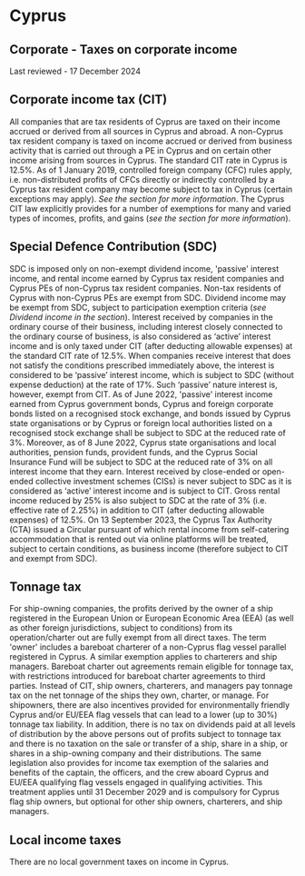 # Cyprus
## Corporate - Taxes on corporate income
Last reviewed - 17 December 2024
## Corporate income tax (CIT)
All companies that are tax residents of Cyprus are taxed on their income accrued or derived from all sources in Cyprus and abroad. A non-Cyprus tax resident company is taxed on income accrued or derived from business activity that is carried out through a PE in Cyprus and on certain other income arising from sources in Cyprus.
The standard CIT rate in Cyprus is 12.5%.
As of 1 January 2019, controlled foreign company (CFC) rules apply, i.e. non-distributed profits of CFCs directly or indirectly controlled by a Cyprus tax resident company may become subject to tax in Cyprus (certain exceptions may apply). _See the_ _section for more information_.
The Cyprus CIT law explicitly provides for a number of exemptions for many and varied types of incomes, profits, and gains (_see the_ _section for more information_).
## Special Defence Contribution (SDC)
SDC is imposed only on non-exempt dividend income, 'passive' interest income, and rental income earned by Cyprus tax resident companies and Cyprus PEs of non-Cyprus tax resident companies. Non-tax residents of Cyprus with non-Cyprus PEs are exempt from SDC.
Dividend income may be exempt from SDC, subject to participation exemption criteria (_see Dividend income in the_ _section_).
Interest received by companies in the ordinary course of their business, including interest closely connected to the ordinary course of business, is also considered as ‘active’ interest income and is only taxed under CIT (after deducting allowable expenses) at the standard CIT rate of 12.5%.
When companies receive interest that does not satisfy the conditions prescribed immediately above, the interest is considered to be ‘passive’ interest income, which is subject to SDC (without expense deduction) at the rate of 17%. Such ‘passive’ nature interest is, however, exempt from CIT.
As of June 2022, 'passive' interest income earned from Cyprus government bonds, Cyprus and foreign corporate bonds listed on a recognised stock exchange, and bonds issued by Cyprus state organisations or by Cyprus or foreign local authorities listed on a recognised stock exchange shall be subject to SDC at the reduced rate of 3%. Moreover, as of 8 June 2022, Cyprus state organisations and local authorities, pension funds, provident funds, and the Cyprus Social Insurance Fund will be subject to SDC at the reduced rate of 3% on all interest income that they earn.
Interest received by close-ended or open-ended collective investment schemes (CISs) is never subject to SDC as it is considered as ‘active’ interest income and is subject to CIT.
Gross rental income reduced by 25% is also subject to SDC at the rate of 3% (i.e. effective rate of 2.25%) in addition to CIT (after deducting allowable expenses) of 12.5%.
On 13 September 2023, the Cyprus Tax Authority (CTA) issued a Circular pursuant of which rental income from self-catering accommodation that is rented out via online platforms will be treated, subject to certain conditions, as business income (therefore subject to CIT and exempt from SDC).
## Tonnage tax
For ship-owning companies, the profits derived by the owner of a ship registered in the European Union or European Economic Area (EEA) (as well as other foreign jurisdictions, subject to conditions) from its operation/charter out are fully exempt from all direct taxes. The term 'owner' includes a bareboat charterer of a non-Cyprus flag vessel parallel registered in Cyprus. A similar exemption applies to charterers and ship managers.
Bareboat charter out agreements remain eligible for tonnage tax, with restrictions introduced for bareboat charter agreements to third parties. 
Instead of CIT, ship owners, charterers, and managers pay tonnage tax on the net tonnage of the ships they own, charter, or manage. For shipowners, there are also incentives provided for environmentally friendly Cyprus and/or EU/EEA flag vessels that can lead to a lower (up to 30%) tonnage tax liability. In addition, there is no tax on dividends paid at all levels of distribution by the above persons out of profits subject to tonnage tax and there is no taxation on the sale or transfer of a ship, share in a ship, or shares in a ship-owning company and their distributions. The same legislation also provides for income tax exemption of the salaries and benefits of the captain, the officers, and the crew aboard Cyprus and EU/EEA qualifying flag vessels engaged in qualifying activities.
This treatment applies until 31 December 2029 and is compulsory for Cyprus flag ship owners, but optional for other ship owners, charterers, and ship managers.
## Local income taxes
There are no local government taxes on income in Cyprus.
